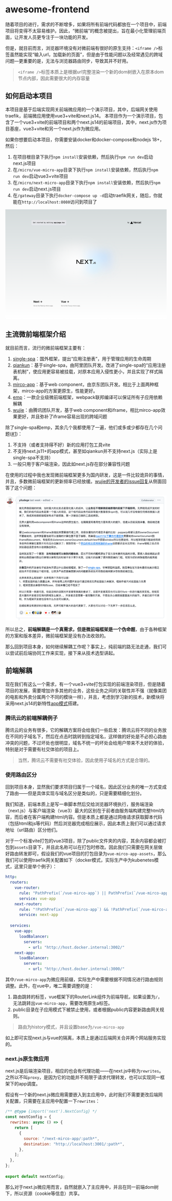 # awesome-frontend

随着项目的进行，需求的不断增多，如果将所有前端代码都放在一个项目中，前端项目将变得不太容易维护。因此，“微前端”的概念被提出，旨在最小化管理前端页面，让开发人员更专注于一块功能的开发。

但是，就目前而言，浏览器环境没有对微前端有很好的原生支持：`<iframe />`标签虽然能实现“输入url，加载新的页面”，但是由于性能问题以及经常遇见的跨域问题—更重要的是，无法与浏览器路由同步，导致其并不好用。

> `<iframe />`标签本质上是根据url完整渲染一个新的dom树嵌入在原本dom节点内部，因此需要很大的内存容量


## 如何启动本项目

本项目是基于后端实现网关前端微应用的一个演示项目，其中，后端网关使用traefik，前端微应用使用vue3+vite和next.js14。
本项目作为一个演示项目，包含了一个vue3+vite的前端项目和两个next.js14的前端项目，其中，next.js作为项目基座，vue3+vite和另一个next.js作为微应用。

如果你想要启动本项目，你需要安装docker和docker-compose和nodejs 18+，然后：

1. 在项目根目录下执行`npm install`安装依赖，然后执行`npm run dev`启动next.js项目
2. 在`/micro/vue-micro-app`目录下执行`npm install`安装依赖，然后执行`npm run dev`启动vue3+vite项目
3. 在`/micro/next-micro-app`目录下执行`npm install`安装依赖，然后执行`npm run dev`启动next.js项目
4. 在`/gateway`目录下执行`docker-compose up -d`启动traefik网关，随后，你就能在`http://localhost:8080`访问到项目了

![web](./readme_files/web.png)

## 主流微前端框架介绍

就目前而言，流行的微前端框架主要有：

1. [single-spa](https://github.com/single-spa/single-spa)：国外框架，提出“应用注册表”，用于管理应用的生命周期
2. [qiankun](https://github.com/umijs/qiankun)：基于single-spa，由阿里团队开发。改进了single-spa的“应用注册表机制”，使应用更容易被挂载，对原本应用入侵性更小，并且实现了样式隔离。
3. [mirco-app](https://github.com/micro-zoe/micro-app)：基于web component，由京东团队开发。相比于上面两种框架，mirco-app的方案更原生，性能更好。
4. [emp](https://github.com/empjs/emp)：一款企业级微前端框架，webpack联邦编译可以保证所有子应用依赖解耦
5. [wujie](https://github.com/Tencent/wujie)：由腾讯团队开发，基于web component和iframe，相比mirco-app效果更好，并且弥补了iframe容易出现的跨域问题

除了single-spa和emp，其余几个我都使用了一遍，他们或多或少都存在几个问题([#1](https://github.com/SAKURA-CAT/awesome-frontend/issues?q=sort:updated-desc+is:issue+is:closed))：

1. 不支持（或者支持得不好）新的应用打包工具vite
2. 不支持next.js11+的app模式，甚至如qiankun并不支持next.js（实际上是single-spa不支持）
3. 一般只用于客户端渲染，因此如next.js存在部分兼容性问题

在使用的过程中我也发现微前端框架更多为国内研发，这是一件比较诡异的事情，并且，多数微前端框架的更新频率已经放缓。[wujie的开发者的issue回复](https://github.com/Tencent/wujie/issues/895#issuecomment-2320336309)从侧面回答了这个问题：

![wujie的开发者的issue回复](./readme_files/wujie-issue.png)

所以总之，**前端解耦是一个真需求，但是微前端框架是一个伪命题**，由于各种框架的方案和版本差异，微前端框架是没有办法收敛的。

那么回到项目本身，如何继续解耦工作呢？事实上，纯前端的路无法走通，我们可以尝试前后端协同工作来实现，接下来从技术选型讲起。

## 前端解耦

现在我们有这么一个需求，有一个vue3+vite打包实现的前端渲染项目，但是随着项目的发展，需要增加许多其他的业务，这些业务之间的关联性并不强（就像美团的电影和外卖分属两个不同的模块一样），并且，考虑到学习新的技术，新模块将采用next.js14的新特性[app模式](https://nextjs.org/docs#app-router-vs-pages-router)搭建。

### 腾讯云的前端解耦例子

腾讯云的业务有很多，它的解耦方案将会给我们一些启发：腾讯云将不同的业务放在不同的子域名下，然后在点击时跳转到指定域名，这样做的好处是不必担心路由冲突的问题，不过坏处也很明显，域名不统一的坏处会给用户带来不太好的体验，特别是对于需要有社交体验的项目上。

> 当然，腾讯云不需要有社交体验，因此使用子域名的方式是合理的。

### 使用路由区分

回到项目本身，显然我们要求项目归属于一个域名，因此区分业务的唯一方式变成了路由——但是具体实现与域名区分是类似的，只是需要精细化划分。

我们知道，前端本质上是写一串脚本然后交给浏览器环境执行，服务端渲染（next.js）与客户端渲染（vue3）最大的区别在于前者由服务端构建完整html内容，而后者在客户端构建html内容。但是本质上都是通过网络请求获取脚本代码（包括html和js等代码）然后浏览器完成相应展示，因此本质上我们可以通过请求地址（url路由）区分他们。

对于一个标准vite打包的vue3项目，除了public文件夹的内容，其余内容都会被打包到`assets`目录下，并且此名称可以在打包时修改。因此我们只需要在网关层做好路由转发即可，假设我们的vue项目的打包目录为`vue-mirco-app-assets`，那么我们可以使用traefik网关配置如下（docker模式，实际生产中为kubenetes模式，这里只是举个例子）：

```yaml
http:  
  routers:  
    vue-router:  
      rule: "PathPrefix(`/vue-mirco-app`) || PathPrefix(`/vue-mirco-app-assets`)"  
      service: vue-app  
    next-router:  
      rule: "!PathPrefix(`/vue-mirco-app`) && !PathPrefix(`/vue-mirco-app-assets`)"  
      service: next-app  
  
  services:  
    vue-app:  
      loadBalancer:  
        servers:  
          - url: "http://host.docker.internal:3002/"  
    next-app:  
      loadBalancer:  
        servers:  
          - url: "http://host.docker.internal:3000/"
```

其中`/vue-mirco-app`为微应用前缀，实际生产中需要根据不同情况进行路由规则调整。此外，在vue中，唯二需要调整的是：

1. 路由跳转的标签，vue框架下的RouterLink组件为前端导航，如果设置为`/`，无法跳转出`vue-mirco-app`，需要改用原生a标签。
2. public目录在子应用模式下被禁止使用，或者根据public内容更新路由网关规则。

> 路由为history模式，并且设置base为`/vue-mirco-app`

如上即可实现next.js与vue的隔离，本质上是通过后端网关合并两个网站服务实现的。


### next.js原生微应用

next.js是后端渲染项目，相应的也会有代理功能——在next.js中称为`rewrites`。之所以不叫`proxy`，是因为它的功能并不局限于请求代理转发，也可以实现同一框架下的app调度。

假设有一个新的next.js微应用需要嵌入到主应用中，此时我们不需要更改后端网关配置，只需要在主应用中配置一下`rewrites`：

```js
/** @type {import('next').NextConfig} */  
const nextConfig = {  
  rewrites: async () => {  
    return [  
      {  
        source: "/next-mirco-app/:path*",  
        destination: "http://localhost:3001/:path*",  
      },  
    ];  
  },  
};  
  
export default nextConfig;
```

那么对于next.js微应用而言，自然就嵌入了主应用中，并且在同一前端dom树下，所以资源（cookie等信息）共享。
